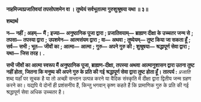 **नाहमिज्याप्रजातिवयां तपसोपशमेन वा ।** **तुष्येयं सर्वभूतात्मा गुरुशुश्रूषया यथा ॥ ३॥** 

**शब्दार्थ** 

**न—** **नहीं** **; अहम्—** **मैं** **; इज्या—** **अनुष्ठानिक पूजा द्वारा** **; प्रजातिवयाम्—** **ब्राह्मण दीक्षा के उच्चतर जन्म से** **; तपसा—** **तपस्या द्वारा** **;** **उपशमेन—** **आत्मसंयम द्वारा** **; वा—** **अथवा** **; तुष्येयम्—** **तुष्ट किया जा सकता हूँ** **; सर्व—** **सभी** **; भूत—** **जीवों का** **; आत्मा—** **आत्मा** **;** **गुरु—** **अपने गुरु की** **; शुश्रूषया—** **श्रद्धापूर्ण सेवा द्वारा** **; यथा—** **जिस तरह।** **.** 

**सभी जीवों का आत्मा स्वरूप मैं अनुष्ठानिक पूजा, ब्राह्मण-दीक्षा, तपस्या अथवा** **आत्मानुशासन द्वारा उतना तुष्ट नहीं होता, जितना कि मनुष्य की अपने गुरु के प्रति की गई** **श्रद्धापूर्ण सेवा द्वारा तुष्ट होता हूँ।** **तात्पर्य :** *प्रजाति* शब्द यहाँ पर सूचक है या तो अच्छी सन्तान उत्पन्न करने या वैदिक संस्कृति में दीक्षा द्वारा द्वितीय जन्म ग्रहण करने का। यद्यपि ये दोनों ही प्रशंसनीय हैं, किन्तु भगवान् कृष्ण कहते हैं कि प्रामाणिक गुरु के प्रति की गई श्रद्धापूर्ण सेवा अधिक उच्चतर है।  